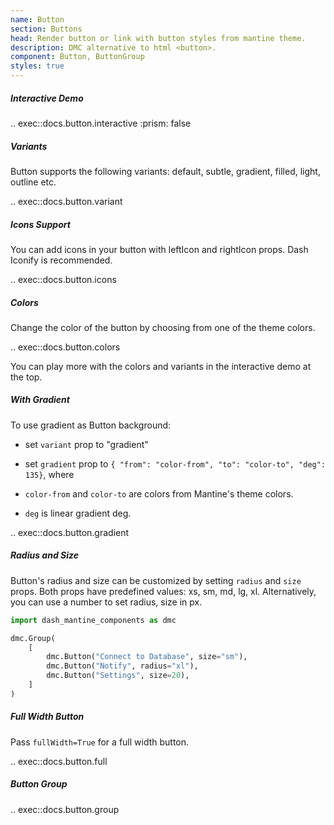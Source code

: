 ```yaml
---
name: Button
section: Buttons
head: Render button or link with button styles from mantine theme.
description: DMC alternative to html <button>.
component: Button, ButtonGroup
styles: true
---
```


##### Interactive Demo

.. exec::docs.button.interactive
    :prism: false

##### Variants

Button supports the following variants: default, subtle, gradient, filled, light, outline etc.

.. exec::docs.button.variant

##### Icons Support

You can add icons in your button with leftIcon and rightIcon props. Dash Iconify is recommended.

.. exec::docs.button.icons

##### Colors

Change the color of the button by choosing from one of the theme colors.

.. exec::docs.button.colors

You can play more with the colors and variants in the interactive demo at the top.

##### With Gradient

To use gradient as Button background:

* set `variant` prop to "gradient"
* set `gradient` prop to `{ "from": "color-from", "to": "color-to", "deg": 135}`, where

* `color-from` and `color-to` are colors from Mantine's theme colors.
* `deg` is linear gradient deg.

.. exec::docs.button.gradient

##### Radius and Size

Button's radius and size can be customized by setting `radius` and `size` props. Both props have predefined values:
xs, sm, md, lg, xl. Alternatively, you can use a number to set radius, size in px.

```python
import dash_mantine_components as dmc

dmc.Group(
    [
        dmc.Button("Connect to Database", size="sm"),
        dmc.Button("Notify", radius="xl"),
        dmc.Button("Settings", size=20),
    ]
)
```

##### Full Width Button

Pass `fullWidth=True` for a full width button.

.. exec::docs.button.full

##### Button Group

.. exec::docs.button.group

